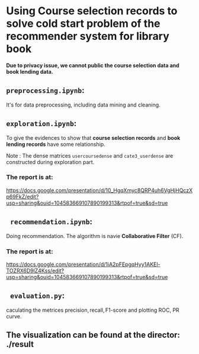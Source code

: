 # Using Course selection records to solve cold start problem of the recommender system for library book 


**Due to privacy issue, we cannot public the course selection data and book lending data.**


## ```preprocessing.ipynb```: 
It's for data preprocessing, including data mining and cleaning.

## ```exploration.ipynb```: 

To give the evidences to show that __course selection records__ and __book lending records__ have some relationship.

Note : The dense matrices ```usercoursedense``` and ```cate3_userdense``` are constructed during exploration part.

### The report is at:
https://docs.google.com/presentation/d/10_HgqXmyc8QRP4uh6VgHjHQczXp69FkZ/edit?usp=sharing&ouid=104583669107890199313&rtpof=true&sd=true

## ``` recommendation.ipynb```:

Doing recommendation.
The algorithm is navie __Collaborative Filter__ (CF).

### The report is at:
https://docs.google.com/presentation/d/1iA2pFEpgqHyy1AKEl-TOZRX6D9lZ4Kss/edit?usp=sharing&ouid=104583669107890199313&rtpof=true&sd=true


## ``` evaluation.py```:

caculating the metrices $\text{precision},\text{recall},\text{F1-score}$ and plotting ROC, PR curve.




## The visualization can be found at the director: ./result 